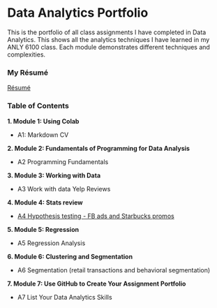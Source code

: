 # **Data Analytics Portfolio** 

This is the portfolio of all class assignments I have completed in Data Analytics. This shows all the analytics techniques I have learned in my ANLY 6100 class. Each module demonstrates different techniques and complexities.

### My Résumé
[Résumé](https://colab.research.google.com/drive/1_eR5Y4123Pfous0-2uMVw-lxKtWXyYRi?usp=sharing)
### Table of Contents
**1. Module 1: Using Colab**

- A1: Markdown CV

**2. Module 2: Fundamentals of Programming for Data Analysis**

- A2 Programming Fundamentals

**3. Module 3: Working with Data**

- A3 Work with data Yelp Reviews

**4. Module 4: Stats review**

- [A4 Hypothesis testing - FB ads and Starbucks promos](https://colab.research.google.com/drive/1r192mZrhzYbL9rXvnE07mmFPFVptrzhf?usp=sharing)

**5. Module 5: Regression**

- A5 Regression Analysis

**6. Module 6: Clustering and Segmentation**

- A6 Segmentation (retail transactions and behavioral segmentation)

**7. Module 7: Use GitHub to Create Your Assignment Portfolio**

- A7 List Your Data Analytics Skills

